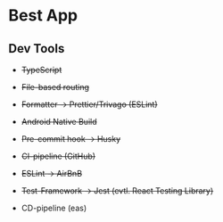 # Best App

## Dev Tools

- ~~TypeScript~~
- ~~File-based routing~~
- ~~Formatter -> Prettier/Trivago (ESLint)~~
- ~~Android Native Build~~
- ~~Pre-commit hook -> Husky~~
- ~~CI-pipeline (GitHub)~~
- ~~ESLint -> AirBnB~~
- ~~Test-Framework -> Jest (evtl. React Testing Library)~~

- CD-pipeline (eas)
